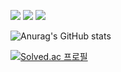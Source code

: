 <a href="https://42seoul.kr/seoul42/contents/view?contentsNo=13&level=2&menuNo=28&gclid=Cj0KCQjwvO2IBhCzARIsALw3ASrP3eP0Zqr2LX1VttluGowW-C6mB0xcDhJIGJ2JXMl8SNZToqBiBPgaAqOkEALw_wcB" target="_blank"><img src="https://img.shields.io/badge/Seoul-000000.svg?style=flat&logo=42&logoColor=#000000"/></a> <a href="https://boostcamp.connect.or.kr/" target="_blank"><img src="https://img.shields.io/badge/boostcamp2021-000000.svg?style=flat&logo=naver&logoColor=#000000"></a>  <a href="https://chanhohan.github.io/" target="_blank"><img src="https://img.shields.io/badge/Blog-000000.svg?style=flat&logo=github&logoColor=#000000"/></a>


![Anurag's GitHub stats](https://github-readme-stats.vercel.app/api?username=chanhohan&show_icons=true&theme=radical)

[![Solved.ac
프로필](http://mazassumnida.wtf/api/v2/generate_badge?boj=chhan2759)](https://solved.ac/chhan2759)

